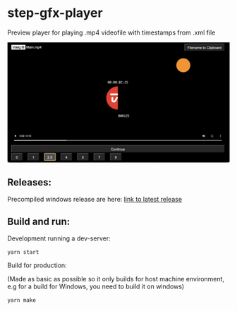 # step-gfx-player

Preview player for playing .mp4 videofile with timestamps from .xml file



<img src="./docs/screenshot.png">


## Releases:
Precompiled windows release are here:
[link to latest release](https://github.com/olzzon/step-gfx-player/releases/latest)

## Build and run:
Development running a dev-server:
```
yarn start
```

Build for production:

(Made as basic as possible so it only builds for host machine environment, e.g for a build for Windows, you need to build it on windows)
```
yarn make
```
